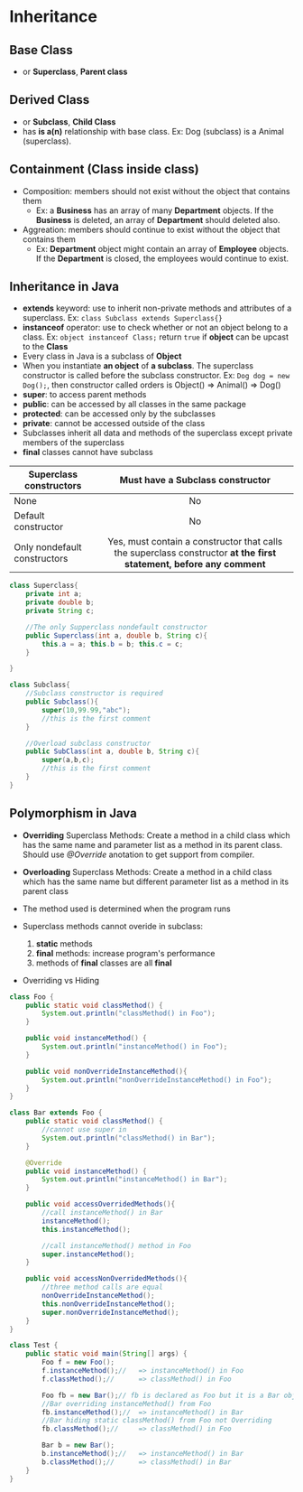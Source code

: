 # Inheritance

## Base Class
* or **Superclass**, **Parent class**

## Derived Class
* or **Subclass**, **Child Class**
* has **is a(n)** relationship with base class. Ex: Dog (subclass) is a Animal (superclass).

## Containment (Class inside class)
* Composition: members should not exist without the object that contains them
    * Ex: a **Business** has an array of many **Department** objects. If the **Business** is deleted, an array of **Department** should deleted also.
* Aggreation: members should continue to exist without the object that contains them
    * Ex: **Department** object might contain an array of **Employee** objects. If the **Department** is closed, the employees would continue to exist.

## Inheritance in Java
* **extends** keyword: use to inherit non-private methods and attributes of a superclass. Ex: `class Subclass extends Superclass{}`
* **instanceof** operator: use to check whether or not an object belong to a class. Ex: `object instanceof Class;` return `true` if **object** can be upcast to the **Class** 
* Every class in Java is a subclass of **Object**
* When you instantiate **an object** of **a subclass**. The superclass constructor is called before the subclass constructor. Ex: `Dog dog = new Dog();`, then constructor called orders is Object() => Animal() => Dog() 
* **super**: to access parent methods 
* **public**: can be accessed by all classes in the same package
* **protected**: can be accessed only by the subclasses 
* **private**: cannot be accessed outside of the class 
* Subclasses inherit all data and methods of the superclass except private members of the superclass
* **final** classes cannot have subclass

Superclass constructors|Must have a Subclass constructor
---|:---:
None|No
Default constructor|No
Only nondefault constructors|Yes, must contain a constructor that calls the superclass constructor **at the first statement, before any comment** 

```Java
class Superclass{
    private int a;
    private double b;
    private String c;

    //The only Supperclass nondefault constructor
    public Superclass(int a, double b, String c){
        this.a = a; this.b = b; this.c = c;
    }

}

class Subclass{
    //Subclass constructor is required
    public Subclass(){
        super(10,99.99,"abc");
        //this is the first comment
    }

    //Overload subclass constructor
    public SubClass(int a, double b, String c){
        super(a,b,c);
        //this is the first comment
    }
}
```

## Polymorphism in Java
* **Overriding** Superclass Methods: Create a method in a child class which has the same name and parameter list as a method in its parent class. Should use *@Override* anotation to get support from compiler.
* **Overloading** Superclass Methods: Create a method in a child class which has the same name but different parameter list as a method in its parent class 
* The method used is determined when the program runs
* Superclass methods cannot overide in subclass:
    1. **static** methods
    2. **final** methods: increase program's performance
    3. methods of **final** classes are all **final**

* Overriding vs Hiding
```Java
class Foo {
    public static void classMethod() {
        System.out.println("classMethod() in Foo");
    }

    public void instanceMethod() {
        System.out.println("instanceMethod() in Foo");
    }

    public void nonOverrideInstanceMethod(){
        System.out.println("nonOverrideInstanceMethod() in Foo");
    }
}

class Bar extends Foo {
    public static void classMethod() {
        //cannot use super in 
        System.out.println("classMethod() in Bar");
    }

    @Override
    public void instanceMethod() {
        System.out.println("instanceMethod() in Bar");
    }

    public void accessOverridedMethods(){
        //call instanceMethod() in Bar
        instanceMethod();
        this.instanceMethod();

        //call instanceMethod() method in Foo
        super.instanceMethod();
    }

    public void accessNonOverridedMethods(){
        //three method calls are equal
        nonOverrideInstanceMethod();
        this.nonOverrideInstanceMethod();
        super.nonOverrideInstanceMethod();
    }
}

class Test {
    public static void main(String[] args) {
        Foo f = new Foo();
        f.instanceMethod();//   => instanceMethod() in Foo
        f.classMethod();//      => classMethod() in Foo

        Foo fb = new Bar();// fb is declared as Foo but it is a Bar object
        //Bar overriding instanceMethod() from Foo
        fb.instanceMethod();//  => instanceMethod() in Bar
        //Bar hiding static classMethod() from Foo not Overriding
        fb.classMethod();//     => classMethod() in Foo

        Bar b = new Bar();
        b.instanceMethod();//   => instanceMethod() in Bar
        b.classMethod();//      => classMethod() in Bar
    }
}
```

